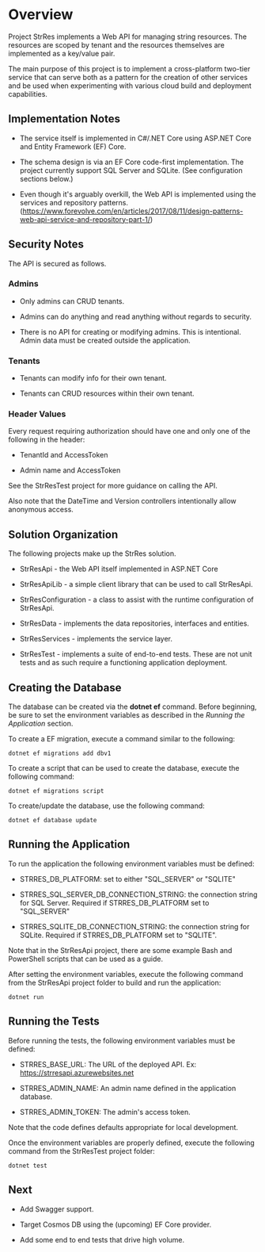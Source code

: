 # Overview

Project StrRes implements a Web API for managing string resources.  The resources are scoped by tenant and the resources themselves are implemented as a key/value pair.

The main purpose of this project is to implement a cross-platform two-tier service that can serve both as a pattern for the creation of other services and be used when experimenting with various cloud build and deployment capabilities.

## Implementation Notes

* The service itself is implemented in C#/.NET Core using ASP.NET Core and Entity Framework (EF) Core.

* The schema design is via an EF Core code-first implementation.  The project currently support SQL Server and SQLite.  (See configuration sections below.)

* Even though it's arguably overkill, the Web API is implemented using the services and repository patterns. (<https://www.forevolve.com/en/articles/2017/08/11/design-patterns-web-api-service-and-repository-part-1/>)

## Security Notes

The API is secured as follows.

### Admins

* Only admins can CRUD tenants.

* Admins can do anything and read anything without regards to security.

* There is no API for creating or modifying admins.  This is intentional.  Admin data must be created outside the application.

### Tenants

* Tenants can modify info for their own tenant.

* Tenants can CRUD resources within their own tenant.

### Header Values

Every request requiring authorization should have one and only one of the following in the header:

* TenantId and AccessToken

* Admin name and AccessToken

See the StrResTest project for more guidance on calling the API.

Also note that the DateTime and Version controllers intentionally allow anonymous access.

## Solution Organization

The following projects make up the StrRes solution.

* StrResApi - the Web API itself implemented in ASP.NET Core

* StrResApiLib - a simple client library that can be used to call StrResApi.

* StrResConfiguration - a class to assist with the runtime configuration of StrResApi.

* StrResData - implements the data repositories, interfaces and entities.

* StrResServices - implements the service layer.

* StrResTest - implements a suite of end-to-end tests.  These are not unit tests and as such require a functioning application deployment.

## Creating the Database

The database can be created via the __dotnet ef__ command.  Before beginning, be sure to set the environment variables as described in the _Running the Application_ section.

To create a EF migration, execute a command similar to the following:

    dotnet ef migrations add dbv1

To create a script that can be used to create the database, execute the following command:

    dotnet ef migrations script

To create/update the database, use the following command:

    dotnet ef database update

## Running the Application

To run the application the following environment variables must be defined:

* STRRES_DB_PLATFORM: set to either "SQL_SERVER" or "SQLITE"

* STRRES_SQL_SERVER_DB_CONNECTION_STRING: the connection string for SQL Server.  Required if STRRES_DB_PLATFORM set to "SQL_SERVER"

* STRRES_SQLITE_DB_CONNECTION_STRING: the connection string for SQLite.  Required if STRRES_DB_PLATFORM set to "SQLITE".

Note that in the StrResApi project, there are some example Bash and PowerShell scripts that can be used as a guide.

After setting the environment variables, execute the following command from the StrResApi project folder to build and run the application:

    dotnet run

## Running the Tests

Before running the tests, the following environment variables must be defined:

* STRRES_BASE_URL: The URL of the deployed API.  Ex: <https://strresapi.azurewebsites.net>

* STRRES_ADMIN_NAME: An admin name defined in the application database.

* STRRES_ADMIN_TOKEN: The admin's access token.

Note that the code defines defaults appropriate for local development.

Once the environment variables are properly defined, execute the following command from the StrResTest project folder:

    dotnet test

## Next

* Add Swagger support.

* Target Cosmos DB using the (upcoming) EF Core provider.

* Add some end to end tests that drive high volume.